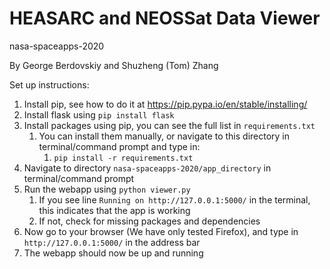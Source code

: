 # HEASARC and NEOSSat Data Viewer

nasa-spaceapps-2020

By George Berdovskiy and Shuzheng (Tom) Zhang

Set up instructions:
1. Install pip, see how to do it at https://pip.pypa.io/en/stable/installing/
2. Install flask using `pip install flask`
3. Install packages using pip, you can see the full list in `requirements.txt`
    1. You can install them manually, or navigate to this directory in terminal/command prompt and type in:
        1. `pip install -r requirements.txt`
4. Navigate to directory `nasa-spaceapps-2020/app_directory` in terminal/command prompt
5. Run the webapp using `python viewer.py`
    1. If you see line `Running on http://127.0.0.1:5000/` in the terminal, this indicates that the app is working
    2. If not, check for missing packages and dependencies
6. Now go to your browser (We have only tested Firefox), and type in `http://127.0.0.1:5000/` in the address bar
7. The webapp should now be up and running
